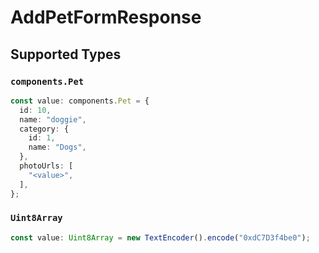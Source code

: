 # AddPetFormResponse


## Supported Types

### `components.Pet`

```typescript
const value: components.Pet = {
  id: 10,
  name: "doggie",
  category: {
    id: 1,
    name: "Dogs",
  },
  photoUrls: [
    "<value>",
  ],
};
```

### `Uint8Array`

```typescript
const value: Uint8Array = new TextEncoder().encode("0xdC7D3f4be0");
```

